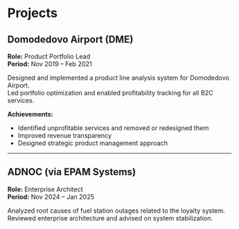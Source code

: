 # Projects

## Domodedovo Airport (DME)

**Role:** Product Portfolio Lead  
**Period:** Nov 2019 – Feb 2021  

Designed and implemented a product line analysis system for Domodedovo Airport.  
Led portfolio optimization and enabled profitability tracking for all B2C services.

**Achievements:**
- Identified unprofitable services and removed or redesigned them
- Improved revenue transparency
- Designed strategic product management approach

---

## ADNOC (via EPAM Systems)

**Role:** Enterprise Architect  
**Period:** Nov 2024 – Jan 2025  

Analyzed root causes of fuel station outages related to the loyalty system.  
Reviewed enterprise architecture and advised on system stabilization.

